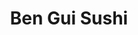 ---
layout: place
title: Ben Gui Sushi
permalink: /virginia/roanoke/ben-gui-sushi.html
stateAbbr: VA
stateName: Virginia
cityName: Roanoke
seo:
  type: restaurant
  links: http://www.benguisushi.com/
place_id: ChIJd66bl8YMTYgRTuemx0gYodE
photos:
  - name: >-
      places/ChIJd66bl8YMTYgRTuemx0gYodE/photos/AeeoHcLRvnGrUAAweSxYxKJD5LTuPSRruqVbmPWWSZg7-n2fyDBAfo8DwOBVumyvhACaz9qfvvYc4We94OD8Lrte4uZXh1kG7KOfU9QFGeIXCyu161MZhmFM60HvzpoKuQywvzCJyUoZceBARrNEWCbwYfI5_YM1XOtH2R3sqfQ6glaYf14NSHJIRQED3NhJEHmcO9U6yvybV5NLz4p1JNPd3A91V0SyjahHkD_83WBMtCt8dVR7PvwEe_bWMXA-xGARJmNZiZZWWL6ujOk1wkaXNEIBUbzMBPRUHcm_m94c3nHgNA0JNEriQICTTnRITEZk1OcYrf45QA1BSYgbnvtr7oV3x581fDLDPlds1YvLR2Bh3lvKGvf0nH3gRyTYh32jeCORyoGCii7F2qGZfXC8bRWez5AgE6HVq8W47CjpZ9648pzL
    widthPx: 3024
    heightPx: 3780
    authorAttributions:
      - displayName: marj1st
        uri: https://maps.google.com/maps/contrib/105921209642872302825
        photoUri: >-
          https://lh3.googleusercontent.com/a-/ALV-UjWY-tH0C9stSkprokNSvwG9MgXJCBORHSlNcV3sZRLzlEg35CQ=s100-p-k-no-mo
    flagContentUri: >-
      https://www.google.com/local/imagery/report/?cb_client=maps_api_places.places_api&image_key=!1e10!2sCIHM0ogKEICAgICkmsKMsgE&hl=en-US
    googleMapsUri: >-
      https://www.google.com/maps/place//data=!3m4!1e2!3m2!1sCIHM0ogKEICAgICkmsKMsgE!2e10!4m2!3m1!1s0x884d0cc6979bae77:0xd1a11848c7a6e74e
  - name: >-
      places/ChIJd66bl8YMTYgRTuemx0gYodE/photos/AeeoHcJidTAzTMvbl6Otp5zWv-iRju8Ii-4dMIMAAlA4GNhigdfVR-JvllUp7ZIBGoakoW9TlC-q-wA5RnfEyyLcBYAjGectiyjQhznka86gEA1PPmBCkd0ib-p22FKzkfFn3SS0Ky1NZt9gq4rOgBelsM7qOEZNb_r_eGNLqQWZaQVQU0NI7bji9xQHzutSUqCMmdAiip6ZEYY-XSSuypr-eXCrVt4aBiyeGgx9U4vWozniUKm4id6vxmQceayHbtn_68URIAS3OL6z6Fr4GrKyjVd5hfei-csi693Ihm3jl_SBDDcH3b9xkXdEadzaeAQUPNoZyx71eNLl0wLKY4KTswm3JwNnPGgWeq00THer6JFeH0HNaXItsb6lZq1QoOZWeiCU6RPo6eGNKeGU0sxUMZoMkGfQrL7PZTuRqh4GEIoj7JKyjlfS2tJKa1sPv9kx
    widthPx: 3024
    heightPx: 4032
    authorAttributions:
      - displayName: Casey Clark
        uri: https://maps.google.com/maps/contrib/113395482093301568709
        photoUri: >-
          https://lh3.googleusercontent.com/a/ACg8ocI6SZj8FJA9YK7pK6N0bx8eFPyz6QPhVGMcCyP1vWGzgSDVWdFK=s100-p-k-no-mo
    flagContentUri: >-
      https://www.google.com/local/imagery/report/?cb_client=maps_api_places.places_api&image_key=!1e10!2sCIABIhADyc5UDSjx32e-MKkABchr&hl=en-US
    googleMapsUri: >-
      https://www.google.com/maps/place//data=!3m4!1e2!3m2!1sCIABIhADyc5UDSjx32e-MKkABchr!2e10!4m2!3m1!1s0x884d0cc6979bae77:0xd1a11848c7a6e74e
  - name: >-
      places/ChIJd66bl8YMTYgRTuemx0gYodE/photos/AeeoHcIhxh1pyRoT19oxmQCnCliXsV-Suxa1VRSXU5vMobMtZriyb7nXDonUgIJq3vnl1h22DgwtBHjBOJ5lU8meLVrh8gQuXlr6H1ncrw_7oapGtU-D56Sx5GJBMhtZciSrJyI1HtxAhJ6Fx2_8vfGI7ED_qqTa3dnv5bsr-MsQCgwfS2DoaOf9iIaMxIIpxXFoH_PqqtHFaCTAIcEXNohTfcsDjCPSTEpz91gHq5a2aTy28MjH6lFHdPBeIgPn-Qt1TOePW9vmjnwp6bPN8Rm8l9Xpx5-ArLzckzYPDoIhW9uqenmtFprCRQ94rHL1E_xecRlawWTMz7olT6VbeBBru-Jje_JnWP5e71pkc3HE5b4JB0OR1TYAjaj6SjTxQ8uwVlO9CBHSixHVc3HTCwKpmkmR2-0f8BcFadkqUL9Zj-JpPztE
    widthPx: 3072
    heightPx: 4080
    authorAttributions:
      - displayName: Amber Dawn
        uri: https://maps.google.com/maps/contrib/102726035438451106562
        photoUri: >-
          https://lh3.googleusercontent.com/a-/ALV-UjWG0-vC1y6sll37CrSEU5FwInRsFkT33SYRQADLgqTaxqvUWFeNZg=s100-p-k-no-mo
    flagContentUri: >-
      https://www.google.com/local/imagery/report/?cb_client=maps_api_places.places_api&image_key=!1e10!2sCIHM0ogKEICAgIDXkLP63QE&hl=en-US
    googleMapsUri: >-
      https://www.google.com/maps/place//data=!3m4!1e2!3m2!1sCIHM0ogKEICAgIDXkLP63QE!2e10!4m2!3m1!1s0x884d0cc6979bae77:0xd1a11848c7a6e74e
  - name: >-
      places/ChIJd66bl8YMTYgRTuemx0gYodE/photos/AeeoHcJM-NAfUvWkDQmXASJADRbTSqu5KFrb16o3agmiJS6YF8jEol5QRs3dJvSLuB-wy1K1HjxK57UlaY8iiBJTdJ6-GGUY30_uSHWDi8OE_DX34JTrbid-u8-dC0DZiaU0laEloNOY33wDuhbEKgk1VUviIbQf2WsQjBnc9W_J5TQbp-c__meFaGmjHmmDSLw-sWwo0VkfRQzGKJXgdEKT8TbDMYTL3o22ezWK-36fzPpnlbnTETXCjsRaKCsjPAl3CDXL4rVFm_4JE9xc2Linkvncm8YzSqn0BIZjPT57VFo9gtLd5Ve5YC0cX5UuzW-KdYrmc0mNRkGEsBE57oQGENA6RkWxLfFRGVHjxfHC2tdA8qw8qNrN1mrpCa3W8JB5m_UR23bK4t16eO_XLO-DTJVB2Bbg0rB4Z6nww9L6bIDGbw
    widthPx: 3000
    heightPx: 4000
    authorAttributions:
      - displayName: Rachael Hager
        uri: https://maps.google.com/maps/contrib/109881694309455687737
        photoUri: >-
          https://lh3.googleusercontent.com/a-/ALV-UjXwpcIhWgyZOMFB-VeAokQO9_Gb3qQAouxkvT-ZOnWUeW4akWQe=s100-p-k-no-mo
    flagContentUri: >-
      https://www.google.com/local/imagery/report/?cb_client=maps_api_places.places_api&image_key=!1e10!2sCIHM0ogKEICAgICT1ubIdA&hl=en-US
    googleMapsUri: >-
      https://www.google.com/maps/place//data=!3m4!1e2!3m2!1sCIHM0ogKEICAgICT1ubIdA!2e10!4m2!3m1!1s0x884d0cc6979bae77:0xd1a11848c7a6e74e
  - name: >-
      places/ChIJd66bl8YMTYgRTuemx0gYodE/photos/AeeoHcLC4zlA-ZuK_MTojakrr9rcYeXyRzAYOAlWMmBLaY9BlrGGc5rGVgtlkMxT1GipCqEDdCn8OGIkP1RWuLtrR94UdDoz-gRIzwc3M_6BSJvoaiOQf-uIVcknmzj-jy_LzcRh5ISQXHbb7oayOWK8FTPveNfkGfihCqkqKP9ua9iAd8D7Exb25NPfHPfdhMSi0zKqBps6kfKsjSIo4uTmPL-rupMwWR1Wl0hfq8FrQiCOtfT-dy3zfAGxP5-VaQnhVFQ8TzAQlYvmXu72XNXrik8RLyTT3rk2kzM4QQJhpxdoRao1fhaboaZWIRTcqo6BxCiH3aV4OWcoQDLE-kaeqZMGzL3BDzs7mV1091tCWURLtSsYrpWJamTFgEROQCJCLEmGbPawUYKOgKLWjFCeNFCFzUlKzhDQ_NSiYQ_9rD3tHPA
    widthPx: 3024
    heightPx: 4032
    authorAttributions:
      - displayName: Caitlin Dalton
        uri: https://maps.google.com/maps/contrib/100120169384588974670
        photoUri: >-
          https://lh3.googleusercontent.com/a/ACg8ocIYxlVr4vp89LrrPQ-NPVCHskEn9EKQfWaEJ0tIW-jpOn67Xg=s100-p-k-no-mo
    flagContentUri: >-
      https://www.google.com/local/imagery/report/?cb_client=maps_api_places.places_api&image_key=!1e10!2sCIHM0ogKEICAgICVt72K6gE&hl=en-US
    googleMapsUri: >-
      https://www.google.com/maps/place//data=!3m4!1e2!3m2!1sCIHM0ogKEICAgICVt72K6gE!2e10!4m2!3m1!1s0x884d0cc6979bae77:0xd1a11848c7a6e74e
  - name: >-
      places/ChIJd66bl8YMTYgRTuemx0gYodE/photos/AeeoHcKYuZUXf7-HxxX5pqQcHshbq7BwIh0ExeytWVC3WHomIMaLrg1owlAze_bzfhLWeqyn9eelSQNRUcgMuFJbIR8GVxyZpVsdNMxYMKdzdCsfwmEe3t4dWF_dtf7YGvpgZUzvV4CEyOizbJczMbFEjf8wuTkxlywIJKgc-D56A0eD1zG5fd178BD00Lxs1sclsNR7xuaO40VpQEvq__TImKTdXhDGkODU2PXXNPTM1_y5v3RzEeR3KxvPLPAEdcam7m0hm5PTtsyw-xvojDSmitJCpOdvaYKte-KbNTA_XifyUW36xZXoOCwZl7bednVEWC_XtGeBAeyoLvc7EtrDHKxg3pxc8BHiGQ5lR_jVneML5V_NPKc25oIYVWQV4LgJR2Z3TYXTiqIt67D_Hoo4hfSeSay8mK2KLbouaOBHiU1BzkeT
    widthPx: 3024
    heightPx: 4032
    authorAttributions:
      - displayName: Mikayla Hearne
        uri: https://maps.google.com/maps/contrib/115384377452307215062
        photoUri: >-
          https://lh3.googleusercontent.com/a-/ALV-UjWzOTMLCizVE0r3pV7-4jZTpOkN7uPzjdSK2wDrN7Eiih2fbt_5xA=s100-p-k-no-mo
    flagContentUri: >-
      https://www.google.com/local/imagery/report/?cb_client=maps_api_places.places_api&image_key=!1e10!2sCIHM0ogKEICAgIC_0cm41wE&hl=en-US
    googleMapsUri: >-
      https://www.google.com/maps/place//data=!3m4!1e2!3m2!1sCIHM0ogKEICAgIC_0cm41wE!2e10!4m2!3m1!1s0x884d0cc6979bae77:0xd1a11848c7a6e74e
  - name: >-
      places/ChIJd66bl8YMTYgRTuemx0gYodE/photos/AeeoHcLoBJV3QVydV6K37t5cBlGYPT1u2nejIX67QiRmwMXkU_NqVtIxD5fQTIh_hcdB-XQy-RhvzR717m8OK6MtXtLd-qqdY8ztaUq_9850yMgpifkXTNdfz6-whohy_rxI4gQ3EGO0ISE61-D9YATumd0oLnR1boosnzZOEwy_n2DdTtzaSrQJiJihEvkShfrYiUkeR6u8GIINnLurykeRLELnQuU6RKvEBKSp91z_luFawCDikFfjMlaKR4RAo8afjq2h5srmlao-efCYu1XmO3mpZ_ycB_92FFGDZk1E9rKwpQEL-m26eKvTbGKuAAvHCoJfWtbnQ9Aoa9LxYAZwdDv7ABV_9TVTL8kXa5soAyMOWG1YdL3yrnHmMv-axSFYM8mNsSfeCP6GU4HDWj7jaNygYAIcEJuSZHPiX87sEjIm-Q
    widthPx: 2316
    heightPx: 3088
    authorAttributions:
      - displayName: Jacob Neat
        uri: https://maps.google.com/maps/contrib/102646583544488346172
        photoUri: >-
          https://lh3.googleusercontent.com/a/ACg8ocKq3bhG75QI3L5SoadiniiPg6sXPb-Ky4aZAO2TLk1yxiZ-1A=s100-p-k-no-mo
    flagContentUri: >-
      https://www.google.com/local/imagery/report/?cb_client=maps_api_places.places_api&image_key=!1e10!2sCIHM0ogKEICAgIDOlYvuRQ&hl=en-US
    googleMapsUri: >-
      https://www.google.com/maps/place//data=!3m4!1e2!3m2!1sCIHM0ogKEICAgIDOlYvuRQ!2e10!4m2!3m1!1s0x884d0cc6979bae77:0xd1a11848c7a6e74e
  - name: >-
      places/ChIJd66bl8YMTYgRTuemx0gYodE/photos/AeeoHcI_nvOD8uN2QNV7IySA2j3Mu3jfyRBhffSBye95NmOxImGV941GmH5-4AaCEAr0vAO7iyFYkAGincf79GaBOrpkdjxGqrFvt61PHSfM2oyj-ixlHOEOVBLcPv9FBSiyqzMryB6fPp5iFv7ZN5AmtwN5nuiyNxoQj-hzW_gOOH4UE8OEPu1VoXtl5DIsAbmvW_Sgzqi_i6KpyKQt-s2dJdIQppaR93iguA9YVX721KPfWOcOFRHLjvFK0DR9VWMyGknG8bjrYk4_CopVvfOEXU4PnVZkyLAyg7Mlz_ROn5itCh9YlI3h5ekvbAfj8oEfbS75hkks4-Sqj82s1_V1wQ9IsXKpdPy8pdnL8bL2YKNwGG_7rRtd2pedNjVmcR_EskKw6MK-tPlxOwpn3jUw00D5SuO9sSTZ5Ybdf3hIk95cOA
    widthPx: 3024
    heightPx: 4032
    authorAttributions:
      - displayName: Jacob Neat
        uri: https://maps.google.com/maps/contrib/102646583544488346172
        photoUri: >-
          https://lh3.googleusercontent.com/a/ACg8ocKq3bhG75QI3L5SoadiniiPg6sXPb-Ky4aZAO2TLk1yxiZ-1A=s100-p-k-no-mo
    flagContentUri: >-
      https://www.google.com/local/imagery/report/?cb_client=maps_api_places.places_api&image_key=!1e10!2sCIHM0ogKEICAgIDOlYvueQ&hl=en-US
    googleMapsUri: >-
      https://www.google.com/maps/place//data=!3m4!1e2!3m2!1sCIHM0ogKEICAgIDOlYvueQ!2e10!4m2!3m1!1s0x884d0cc6979bae77:0xd1a11848c7a6e74e
  - name: >-
      places/ChIJd66bl8YMTYgRTuemx0gYodE/photos/AeeoHcIhmVJDihCJ5VPJvROraHn3BC-Iq6b6OxRo4QVuu1PNVOxQixBf3CSqwMFUiH063B87D0nBC7-q0l6MUdQ_PCKI2uXuJnLNMtTTUlvtrci19jHJ5hCcu5xSyAmA2xJ3dR4V5rWTFVXSGUm8yDh_jmj5-m9B0H5ZZUpG1ZoWFbSE9yTLvc3zplpEVNXlnHAd9BuePidyLLaCJ5VbgMLFN3QtthlrYkBU9gyDRtFflvMjFoqQFLpjMpxh9NF1IvsKD1LJjRL33WecO-5LXFtgD6ZiyAmNC0fFmpTHwb30T_S3jRAOmmZqyWrNOqxA1xIGJVy1ahkKhVYYu6pQMHczQvWNTX12FvIT_QWo-f6Zb7lPmjeUA09I5R04Zfn9wvdaUHRfSWhTwcJ0Y1L9NgRFpaa6kGcdEMGm8V4-0e2RipSg3vs
    widthPx: 1816
    heightPx: 2478
    authorAttributions:
      - displayName: Pete Huffman
        uri: https://maps.google.com/maps/contrib/106286469333713333591
        photoUri: >-
          https://lh3.googleusercontent.com/a-/ALV-UjVd3lCoOMJOybhQLqrDjRb6q489jeUjn_dIIHX2LM6C7SVX-WlcFA=s100-p-k-no-mo
    flagContentUri: >-
      https://www.google.com/local/imagery/report/?cb_client=maps_api_places.places_api&image_key=!1e10!2sCIHM0ogKEICAgICGoOiA-wE&hl=en-US
    googleMapsUri: >-
      https://www.google.com/maps/place//data=!3m4!1e2!3m2!1sCIHM0ogKEICAgICGoOiA-wE!2e10!4m2!3m1!1s0x884d0cc6979bae77:0xd1a11848c7a6e74e
  - name: >-
      places/ChIJd66bl8YMTYgRTuemx0gYodE/photos/AeeoHcK797SJRHNdb0cbAowHMFHrfo1wTCtqyPlXuw4c4UJDwI-mDY238GOBymKL9h7jFr1a5ueFBM8w_iqXoDpi4bNmPt3QWlC0KkKRuyvw7E8-A8bO0CtrQgmTvOUQVMnnow-2ZZ6xe03NBE-MV5JA6sOxDOdmYHBr5finiGoXoToXFZ3EvH_02B-XB8JtUldMnfQYVCLNRSI5UJFXkyNxi1ReWapl9usWME-rUb1S_4DmuMN9ckfCUn4nhf9u9xsOdla7S8ASNI-63RyPIoYIVs-t-hS11D4eFWqh8E3unp4WHVWAp25_hhamHtPNmMhBYL-QTvoMXUXgYJwgHBsbK2wbrkFgY94NSSOZIMloiHT6GT2ij9e6xPyybfV0-YgeZe1ekva7x0StteYgUA4tiPg7oE1ihXYL4iOFUppK5VwS_kc
    widthPx: 3024
    heightPx: 4032
    authorAttributions:
      - displayName: James Mowery
        uri: https://maps.google.com/maps/contrib/109116123978428851692
        photoUri: >-
          https://lh3.googleusercontent.com/a-/ALV-UjVDFpin7HQ7gnw0KBHmxrWM3RG6d_lPhQRBPc8_119jaCzex1J_Uw=s100-p-k-no-mo
    flagContentUri: >-
      https://www.google.com/local/imagery/report/?cb_client=maps_api_places.places_api&image_key=!1e10!2sCIHM0ogKEICAgICkoojmiQE&hl=en-US
    googleMapsUri: >-
      https://www.google.com/maps/place//data=!3m4!1e2!3m2!1sCIHM0ogKEICAgICkoojmiQE!2e10!4m2!3m1!1s0x884d0cc6979bae77:0xd1a11848c7a6e74e
address: 4353 Starkey Rd, Roanoke, VA 24018, USA
street: 4353 Starkey Rd
city: Roanoke
state: VA
zip: '24018'
country: USA
neighborhood: null
latitude: '37.228533'
longitude: '-79.982700'
accessibility_options:
  wheelchairAccessibleParking: true
  wheelchairAccessibleEntrance: true
  wheelchairAccessibleRestroom: true
  wheelchairAccessibleSeating: true
business_status: OPERATIONAL
name: Ben Gui Sushi
google_maps_links:
  directionsUri: >-
    https://www.google.com/maps/dir//''/data=!4m7!4m6!1m1!4e2!1m2!1m1!1s0x884d0cc6979bae77:0xd1a11848c7a6e74e!3e0
  placeUri: https://maps.google.com/?cid=15105381326043670350
  writeAReviewUri: >-
    https://www.google.com/maps/place//data=!4m3!3m2!1s0x884d0cc6979bae77:0xd1a11848c7a6e74e!12e1
  reviewsUri: >-
    https://www.google.com/maps/place//data=!4m4!3m3!1s0x884d0cc6979bae77:0xd1a11848c7a6e74e!9m1!1b1
  photosUri: >-
    https://www.google.com/maps/place//data=!4m3!3m2!1s0x884d0cc6979bae77:0xd1a11848c7a6e74e!10e5
primary_type: Sushi Restaurant
opening_hours:
  regular: null
  current: null
secondary_opening_hours:
  regular:
    weekdayDescriptions: null
    type: null
  current:
    weekdayDescriptions: null
    type: null
phone: (540) 772-6888
price_level: PRICE_LEVEL_MODERATE
price_range: $20 &ndash; $30
rating: '4.4'
rating_count: 0
website: http://www.benguisushi.com/
description: >-
  Explore Ben Gui Sushi in Roanoke, VA$$$Ben Gui Sushi in Roanoke, VA, stands
  out as a cozy and informal spot for savoring authentic Japanese flavors,
  featuring an array of fresh sushi and traditional dishes like teriyaki and
  bento boxes. This welcoming sushi restaurant emphasizes a wide-ranging menu
  that caters to various tastes, making it a go-to choice for those seeking
  quality Japanese cuisine in a relaxed setting. With its accessible features,
  including wheelchair-friendly options, it ensures everyone can enjoy the
  experience comfortably. The emphasis on fresh ingredients and a serene
  ambiance adds to the appeal, ideal for anyone exploring top-rated sushi
  options nearby. Whether you're in the mood for a casual meal or something more
  special, this spot delivers a satisfying blend of taste and tranquility.
generative_summary: >-
  Explore Ben Gui Sushi in Roanoke, VA$$$Ben Gui Sushi in Roanoke, VA, stands
  out as a cozy and informal spot for savoring authentic Japanese flavors,
  featuring an array of fresh sushi and traditional dishes like teriyaki and
  bento boxes. This welcoming sushi restaurant emphasizes a wide-ranging menu
  that caters to various tastes, making it a go-to choice for those seeking
  quality Japanese cuisine in a relaxed setting. With its accessible features,
  including wheelchair-friendly options, it ensures everyone can enjoy the
  experience comfortably. The emphasis on fresh ingredients and a serene
  ambiance adds to the appeal, ideal for anyone exploring top-rated sushi
  options nearby. Whether you're in the mood for a casual meal or something more
  special, this spot delivers a satisfying blend of taste and tranquility.
generative_disclosure: Summarized by AI using the Grok-3-Mini model.
reviews:
  - name: >-
      places/ChIJd66bl8YMTYgRTuemx0gYodE/reviews/ChdDSUhNMG9nS0VJQ0FnSURYa0xQNjdRRRAB
    relativePublishTimeDescription: 5 months ago
    rating: 5
    text:
      text: >-
        I've lived all over and the only other place I had sushi this good was
        Hawaii. The quality is exceptional. We always order the boat and the
        cuts are always melt-in-your-mouth. Whenever I order omakase, I'm never
        disappointed. Even my 20-something sons recognize the superior quality
        and they don't have terribly discerning palates. They also love the
        serene and peaceful atmosphere. Even when multiple tables are seated, it
        retains a quiet ambience. Ben Gui is a reason to live in Roanoke. It's
        pure pleasure for the senses on all levels and not something I ever
        expected to find when returning to my home region, southern Appalachia.
      languageCode: en
    originalText:
      text: >-
        I've lived all over and the only other place I had sushi this good was
        Hawaii. The quality is exceptional. We always order the boat and the
        cuts are always melt-in-your-mouth. Whenever I order omakase, I'm never
        disappointed. Even my 20-something sons recognize the superior quality
        and they don't have terribly discerning palates. They also love the
        serene and peaceful atmosphere. Even when multiple tables are seated, it
        retains a quiet ambience. Ben Gui is a reason to live in Roanoke. It's
        pure pleasure for the senses on all levels and not something I ever
        expected to find when returning to my home region, southern Appalachia.
      languageCode: en
    authorAttribution:
      displayName: Amber Dawn
      uri: https://www.google.com/maps/contrib/102726035438451106562/reviews
      photoUri: >-
        https://lh3.googleusercontent.com/a-/ALV-UjWG0-vC1y6sll37CrSEU5FwInRsFkT33SYRQADLgqTaxqvUWFeNZg=s128-c0x00000000-cc-rp-mo-ba3
    publishTime: '2024-10-23T01:12:02.890084Z'
    flagContentUri: >-
      https://www.google.com/local/review/rap/report?postId=ChdDSUhNMG9nS0VJQ0FnSURYa0xQNjdRRRAB&d=17924085&t=1
    googleMapsUri: >-
      https://www.google.com/maps/reviews/data=!4m6!14m5!1m4!2m3!1sChdDSUhNMG9nS0VJQ0FnSURYa0xQNjdRRRAB!2m1!1s0x884d0cc6979bae77:0xd1a11848c7a6e74e
  - name: >-
      places/ChIJd66bl8YMTYgRTuemx0gYodE/reviews/ChZDSUhNMG9nS0VJQ0FnSUNfMGNuUUpBEAE
    relativePublishTimeDescription: 2 months ago
    rating: 5
    text:
      text: >-
        I had an absolutely fantastic experience at Ben Gui Sushi in Roanoke!
        Despite being on a budget, I decided to treat myself, and it was worth
        every penny. The uni was incredibly fresh—straight off the truck, as Ben
        himself shared with me—and it was a delight to indulge in such
        high-quality sushi. I even went a little over budget to try something
        new, and I’m so glad I did.


        One thing that really stood out to me is that he talked to almost every
        customer and knew their story. It reminded me of my childhood sushi hang
        out with my family, where everybody knew me, and was always waiting for
        me to come back even through my college days, despite it changing hands,
        someone on the staff always knew who I was. Brought back great childhood
        nostalgia especially since my mom passed recently.


        Ben personally served me and made the experience even more memorable
        with great conversation. His passion for sushi and his customers really
        shines through, and it’s rare to find such a warm and welcoming
        atmosphere. I enjoyed getting to know about his personal story and how
        he came from New York to Roanoake and I can’t wait to hear more about
        it. The food was impeccable, and the care in preparation was evident in
        every bite. Thank you Ben ❤️


        Even though it’s a bit of a drive from Blacksburg, I already can’t wait
        to go back. I’ve already started telling my partner about the amazing
        sushi. I found in the area. This place is a true gem, and I’m so
        grateful for both the food and the company. Highly recommend stopping by
        if you’re in the area—or even if you’re not! It’s definitely worth the
        trip.
      languageCode: en
    originalText:
      text: >-
        I had an absolutely fantastic experience at Ben Gui Sushi in Roanoke!
        Despite being on a budget, I decided to treat myself, and it was worth
        every penny. The uni was incredibly fresh—straight off the truck, as Ben
        himself shared with me—and it was a delight to indulge in such
        high-quality sushi. I even went a little over budget to try something
        new, and I’m so glad I did.


        One thing that really stood out to me is that he talked to almost every
        customer and knew their story. It reminded me of my childhood sushi hang
        out with my family, where everybody knew me, and was always waiting for
        me to come back even through my college days, despite it changing hands,
        someone on the staff always knew who I was. Brought back great childhood
        nostalgia especially since my mom passed recently.


        Ben personally served me and made the experience even more memorable
        with great conversation. His passion for sushi and his customers really
        shines through, and it’s rare to find such a warm and welcoming
        atmosphere. I enjoyed getting to know about his personal story and how
        he came from New York to Roanoake and I can’t wait to hear more about
        it. The food was impeccable, and the care in preparation was evident in
        every bite. Thank you Ben ❤️


        Even though it’s a bit of a drive from Blacksburg, I already can’t wait
        to go back. I’ve already started telling my partner about the amazing
        sushi. I found in the area. This place is a true gem, and I’m so
        grateful for both the food and the company. Highly recommend stopping by
        if you’re in the area—or even if you’re not! It’s definitely worth the
        trip.
      languageCode: en
    authorAttribution:
      displayName: Mikayla Hearne
      uri: https://www.google.com/maps/contrib/115384377452307215062/reviews
      photoUri: >-
        https://lh3.googleusercontent.com/a-/ALV-UjWzOTMLCizVE0r3pV7-4jZTpOkN7uPzjdSK2wDrN7Eiih2fbt_5xA=s128-c0x00000000-cc-rp-mo-ba3
    publishTime: '2025-01-17T00:44:17.710619Z'
    flagContentUri: >-
      https://www.google.com/local/review/rap/report?postId=ChZDSUhNMG9nS0VJQ0FnSUNfMGNuUUpBEAE&d=17924085&t=1
    googleMapsUri: >-
      https://www.google.com/maps/reviews/data=!4m6!14m5!1m4!2m3!1sChZDSUhNMG9nS0VJQ0FnSUNfMGNuUUpBEAE!2m1!1s0x884d0cc6979bae77:0xd1a11848c7a6e74e
  - name: >-
      places/ChIJd66bl8YMTYgRTuemx0gYodE/reviews/ChdDSUhNMG9nS0VJQ0FnTUR3dDRiQm93RRAB
    relativePublishTimeDescription: 2 weeks ago
    rating: 1
    text:
      text: >-
        So I read a review from five weeks ago (at least) that says that they
        didn’t have the ice machine working. It’s a total bait switch like the
        other review said.  We went in there and were charged $1.50 for bottled
        water. The server didn’t convey that we would be charged a price.
        Seaweed was super fishy. I had to deconstruct my role. The server
        didn’t  even come up to the table properly and we weren’t offered
        glasses. The menu prices are more than what they said on the menu, fine
        with that, but don’t tell me that there’s a price of something and then
        up charge me for  it. Also, if your ice machine doesn’t work that
        doesn’t mean that your tap water doesn’t work. If you can’t provide
        people with drinking water then what are you doing in your dishes with
        and washing a fish with, washing their hands with?  How do you wash your
        dishes? How do you wash your hands in the restroom? How do you flush the
        toilet? There was obviously water there and I think that they just
        wanted to get away with charging more.. I will not be coming back again
        and I do not recommend this place.
      languageCode: en
    originalText:
      text: >-
        So I read a review from five weeks ago (at least) that says that they
        didn’t have the ice machine working. It’s a total bait switch like the
        other review said.  We went in there and were charged $1.50 for bottled
        water. The server didn’t convey that we would be charged a price.
        Seaweed was super fishy. I had to deconstruct my role. The server
        didn’t  even come up to the table properly and we weren’t offered
        glasses. The menu prices are more than what they said on the menu, fine
        with that, but don’t tell me that there’s a price of something and then
        up charge me for  it. Also, if your ice machine doesn’t work that
        doesn’t mean that your tap water doesn’t work. If you can’t provide
        people with drinking water then what are you doing in your dishes with
        and washing a fish with, washing their hands with?  How do you wash your
        dishes? How do you wash your hands in the restroom? How do you flush the
        toilet? There was obviously water there and I think that they just
        wanted to get away with charging more.. I will not be coming back again
        and I do not recommend this place.
      languageCode: en
    authorAttribution:
      displayName: TIFFANY DAVIDSON
      uri: https://www.google.com/maps/contrib/110112883977018008678/reviews
      photoUri: >-
        https://lh3.googleusercontent.com/a/ACg8ocJunZ7gx87LC-9C678QWnJQ_H4JxqLm-hlz6Np5pZz7fj8m=s128-c0x00000000-cc-rp-mo
    publishTime: '2025-03-28T22:53:26.413891Z'
    flagContentUri: >-
      https://www.google.com/local/review/rap/report?postId=ChdDSUhNMG9nS0VJQ0FnTUR3dDRiQm93RRAB&d=17924085&t=1
    googleMapsUri: >-
      https://www.google.com/maps/reviews/data=!4m6!14m5!1m4!2m3!1sChdDSUhNMG9nS0VJQ0FnTUR3dDRiQm93RRAB!2m1!1s0x884d0cc6979bae77:0xd1a11848c7a6e74e
  - name: >-
      places/ChIJd66bl8YMTYgRTuemx0gYodE/reviews/ChdDSUhNMG9nS0VJQ0FnTUNnbHJDT3FBRRAB
    relativePublishTimeDescription: a month ago
    rating: 5
    text:
      text: >-
        This is our favorite sushi place in VA. the sushi is always yummy,  the
        owners at always welcoming, and the place is always clean.  We get the
        boat,  pretty much every time,  and it's worth it.  I typically don't
        like like eel or spicy tuna,  but one of their roles have both and I
        enjoyed it.  If you like sushi,  this is a must stop by place.
      languageCode: en
    originalText:
      text: >-
        This is our favorite sushi place in VA. the sushi is always yummy,  the
        owners at always welcoming, and the place is always clean.  We get the
        boat,  pretty much every time,  and it's worth it.  I typically don't
        like like eel or spicy tuna,  but one of their roles have both and I
        enjoyed it.  If you like sushi,  this is a must stop by place.
      languageCode: en
    authorAttribution:
      displayName: justin halsey
      uri: https://www.google.com/maps/contrib/109928233762094807522/reviews
      photoUri: >-
        https://lh3.googleusercontent.com/a-/ALV-UjUZiFYB4yidYRMtZPdVUeIYoih7dXrhWh2tdd0jpqdL_a1BWnphBA=s128-c0x00000000-cc-rp-mo-ba3
    publishTime: '2025-02-16T20:56:45.509722Z'
    flagContentUri: >-
      https://www.google.com/local/review/rap/report?postId=ChdDSUhNMG9nS0VJQ0FnTUNnbHJDT3FBRRAB&d=17924085&t=1
    googleMapsUri: >-
      https://www.google.com/maps/reviews/data=!4m6!14m5!1m4!2m3!1sChdDSUhNMG9nS0VJQ0FnTUNnbHJDT3FBRRAB!2m1!1s0x884d0cc6979bae77:0xd1a11848c7a6e74e
  - name: >-
      places/ChIJd66bl8YMTYgRTuemx0gYodE/reviews/ChZDSUhNMG9nS0VJQ0FnSUNUMXViSVpBEAE
    relativePublishTimeDescription: 11 months ago
    rating: 5
    text:
      text: >-
        Absolutely. A hidden treasure as I am not from roanoke originally and
        looked up sushi.  My husband was feeling pretty bummed after a medical
        diagnosis, and I brought him here to cheer him up.  Not only did he have
        a phenomenal time with the best sushi, but the owner was very engaging
        and kind.  I'd give them a 100 stars if I could!
      languageCode: en
    originalText:
      text: >-
        Absolutely. A hidden treasure as I am not from roanoke originally and
        looked up sushi.  My husband was feeling pretty bummed after a medical
        diagnosis, and I brought him here to cheer him up.  Not only did he have
        a phenomenal time with the best sushi, but the owner was very engaging
        and kind.  I'd give them a 100 stars if I could!
      languageCode: en
    authorAttribution:
      displayName: Rachael Hager
      uri: https://www.google.com/maps/contrib/109881694309455687737/reviews
      photoUri: >-
        https://lh3.googleusercontent.com/a-/ALV-UjXwpcIhWgyZOMFB-VeAokQO9_Gb3qQAouxkvT-ZOnWUeW4akWQe=s128-c0x00000000-cc-rp-mo-ba3
    publishTime: '2024-05-14T12:36:18.805685Z'
    flagContentUri: >-
      https://www.google.com/local/review/rap/report?postId=ChZDSUhNMG9nS0VJQ0FnSUNUMXViSVpBEAE&d=17924085&t=1
    googleMapsUri: >-
      https://www.google.com/maps/reviews/data=!4m6!14m5!1m4!2m3!1sChZDSUhNMG9nS0VJQ0FnSUNUMXViSVpBEAE!2m1!1s0x884d0cc6979bae77:0xd1a11848c7a6e74e
review_summary: >-
  Insights from Recent Feedback$$$Visitors often rave about the exceptional
  freshness and quality of the sushi at this spot, highlighting it as a standout
  choice for Japanese dining in the area. Many appreciate the welcoming vibe and
  attentive service that make every visit feel personal and enjoyable, even for
  groups or those on a budget. While most experiences are positive, a few
  mentions of service inconsistencies show room for improvement in handling
  details like charges. Overall, folks find the menu's variety worth trying,
  with dishes that consistently impress sushi enthusiasts looking for reliable
  options close by. If you're searching for great sushi places near Roanoke,
  this location earns high marks for its flavorful offerings and cozy
  atmosphere, making it a solid pick for a memorable meal.
review_disclosure: Summarized by AI using the Grok-3-Mini model.
parking_options:
  freeParkingLot: true
  freeStreetParking: true
  valetParking: false
payment_options:
  acceptsCreditCards: true
  acceptsDebitCards: true
  acceptsCashOnly: false
  acceptsNfc: true
allow_dogs: null
curbside_pickup: null
delivery: false
dine_in: true
good_for_children: null
good_for_groups: true
good_for_sports: false
live_music: false
menu_for_children: null
outdoor_seating: false
reservable: true
restroom: true
serves_beer: true
serves_breakfast: false
serves_brunch: false
serves_cocktails: true
serves_coffee: null
serves_dinner: true
serves_dessert: true
serves_lunch: true
serves_vegetarian_food: true
serves_wine: true
takeout: true
update_category: pro
places_description: >-
  Relaxed, stylish Japanese restaurant offering a variety of sushi, plus
  teriyaki, udon & bento boxes.

---
